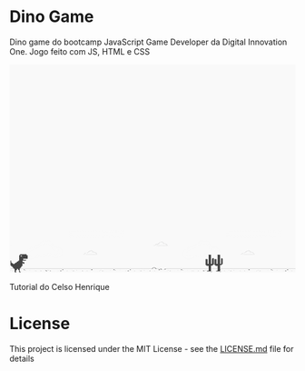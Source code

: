 # Dino Game 
Dino game do bootcamp JavaScript Game Developer da Digital Innovation One. Jogo feito com JS, HTML e CSS

![screenshot](example.png?raw=true "screenshot")

Tutorial do Celso Henrique
# License
This project is licensed under the MIT License - see the [LICENSE.md](LICENSE.md) file for details
